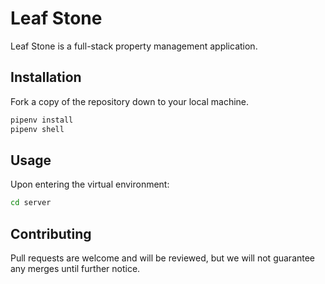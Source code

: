 # Leaf Stone

Leaf Stone is a full-stack property management application.

## Installation

Fork a copy of the repository down to your local machine. 
```bash
pipenv install
pipenv shell
```
## Usage
Upon entering the virtual environment:
```bash
cd server
```

## Contributing

Pull requests are welcome and will be reviewed, but we will not guarantee any merges until further notice.

